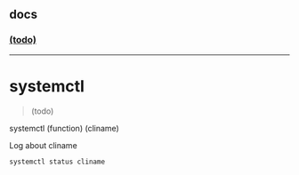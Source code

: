 ## docs

### [(todo)]((todo))

----
# systemctl
> (todo)

systemctl (function) (cliname)

Log about cliname
```
systemctl status cliname
```